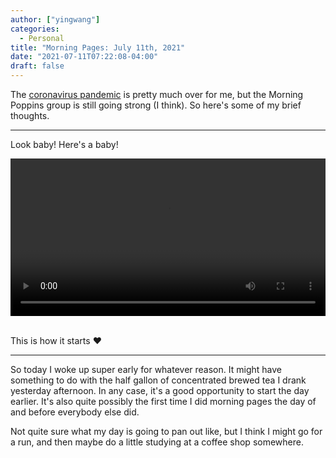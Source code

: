 ```yaml
---
author: ["yingwang"]
categories:
  - Personal
title: "Morning Pages: July 11th, 2021"
date: "2021-07-11T07:22:08-04:00"
draft: false
---
```


The [coronavirus
pandemic](https://en.wikipedia.org/wiki/2019-20_coronavirus_pandemic) is pretty
much over for me, but the Morning Poppins group is still going strong (I think).
So here's some of my brief thoughts.

__________

Look baby! Here's a baby!

<!-- https://stackoverflow.com/a/26276254 -->
<video style="width: 100%; width: -moz-available; width: -webkit-fill-available; width: fill-available; max-width: 100%;" controls>
    <source src="/video/posts/2021/07/11/morning_pages.mp4" type="video/mp4">
    Your browser does not support HTML5 video.
</video>
<br/>
<br/>

This is how it starts :heart:

_______

So today I woke up super early for whatever reason. It might have something to
do with the half gallon of concentrated brewed tea I drank yesterday afternoon.
In any case, it's a good opportunity to start the day earlier. It's also quite
possibly the first time I did morning pages the day of and before everybody else
did.

Not quite sure what my day is going to pan out like, but I think I might go for
a run, and then maybe do a little studying at a coffee shop somewhere.
